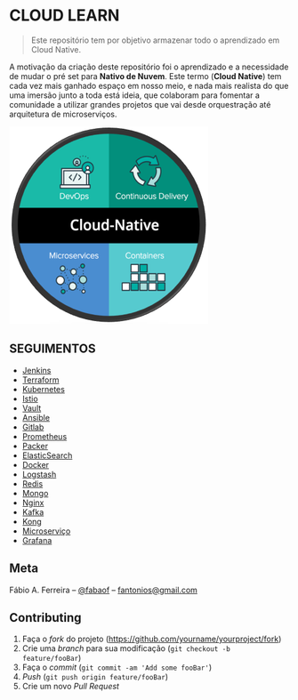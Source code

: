 # CLOUD LEARN
> Este repositório tem por objetivo armazenar todo o aprendizado em Cloud Native.

A motivação da criação deste repositório foi o aprendizado e a necessidade de mudar o pré set para **Nativo de Nuvem**. Este termo (__Cloud Native__) tem cada vez mais ganhado espaço em nosso meio, e nada mais realista do que uma imersão junto a toda está ideia, que colaboram para fomentar a comunidade a utilizar grandes projetos que vai desde orquestração até arquitetura de microserviços.

![Cloud Native](docs/resources/cloud_native_1.png "Cloud Native")

## SEGUIMENTOS

* [Jenkins](/Jenkins/jenkins.md)
* [Terraform](/Terraform/terraform.md)
* [Kubernetes](Kubernetes/kubernetes.md)
* [Istio](Istio/istio.md)
* [Vault](Vault/vault.md)
* [Ansible](Ansible/ansible.md)
* [Gitlab](Gitlab/gitlab.md)
* [Prometheus](Prometheus/prometheus.md)
* [Packer](Packer/packer.md)
* [ElasticSearch](ElasticSearch/elasticsearch.md)
* [Docker](Docker/docker.md)
* [Logstash](Logstash/logstash.md)
* [Redis](Redis/redis.md)
* [Mongo](Mongo/mongo.md)
* [Nginx](Nginx/nginx.md)
* [Kafka](Kafka/kafka.md)
* [Kong](Kong/kong.md)
* [Microserviço](Microserviço/microserviço.md)
* [Grafana](Grafana/grafana.md)



## Meta

Fábio A. Ferreira – [@fabaof](https://twitter.com/fabaof) – fantonios@gmail.com


## Contributing

1. Faça o _fork_ do projeto (<https://github.com/yourname/yourproject/fork>)
2. Crie uma _branch_ para sua modificação (`git checkout -b feature/fooBar`)
3. Faça o _commit_ (`git commit -am 'Add some fooBar'`)
4. _Push_ (`git push origin feature/fooBar`)
5. Crie um novo _Pull Request_
